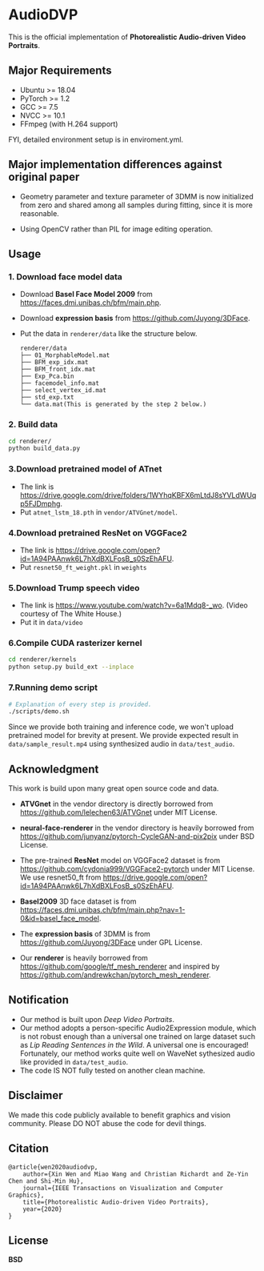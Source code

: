 # AudioDVP

This is the official implementation of **Photorealistic Audio-driven Video Portraits**.


## Major Requirements

* Ubuntu >= 18.04
* PyTorch >= 1.2
* GCC >= 7.5
* NVCC >= 10.1
* FFmpeg (with H.264 support)


FYI, detailed environment setup is in enviroment.yml.


## Major implementation differences against original paper

* Geometry parameter and texture parameter of 3DMM is now initialized from zero and shared among all samples during fitting, since it is more reasonable.

* Using OpenCV rather than PIL for image editing operation.


## Usage

### 1. Download face model data

* Download **Basel Face Model 2009** from https://faces.dmi.unibas.ch/bfm/main.php.
* Download **expression basis** from https://github.com/Juyong/3DFace.

* Put the data in `renderer/data` like the structure below.

    ```
    renderer/data
    ├── 01_MorphableModel.mat
    ├── BFM_exp_idx.mat
    ├── BFM_front_idx.mat
    ├── Exp_Pca.bin
    ├── facemodel_info.mat
    ├── select_vertex_id.mat
    ├── std_exp.txt
    └── data.mat(This is generated by the step 2 below.)
    ```

### 2. Build data

```zsh
cd renderer/
python build_data.py
```

### 3.Download pretrained model of ATnet
* The link is https://drive.google.com/drive/folders/1WYhqKBFX6mLtdJ8sYVLdWUqp5FJDmphg.
* Put `atnet_lstm_18.pth` in `vendor/ATVGnet/model`.

### 4.Download pretrained ResNet on VGGFace2
* The link is https://drive.google.com/open?id=1A94PAAnwk6L7hXdBXLFosB_s0SzEhAFU.
* Put `resnet50_ft_weight.pkl` in `weights`

### 5.Download Trump speech video
* The link is https://www.youtube.com/watch?v=6a1Mdq8-_wo. (Video courtesy of The White House.)
* Put it in `data/video`

### 6.Compile CUDA rasterizer kernel

```zsh
cd renderer/kernels
python setup.py build_ext --inplace
```


### 7.Running demo script

```zsh
# Explanation of every step is provided.
./scripts/demo.sh
```


Since we provide both training and inference code, we won't upload pretrained model for brevity at present.
We provide expected result in `data/sample_result.mp4` using synthesized audio in `data/test_audio`.

## Acknowledgment

This work is build upon many great open source code and data.

* **ATVGnet** in the vendor directory is directly borrowed from https://github.com/lelechen63/ATVGnet under MIT License.

* **neural-face-renderer** in the vendor directory is heavily borrowed from https://github.com/junyanz/pytorch-CycleGAN-and-pix2pix under BSD License.

* The pre-trained **ResNet** model on VGGFace2 dataset is from https://github.com/cydonia999/VGGFace2-pytorch under MIT License.
We use resnet50_ft from https://drive.google.com/open?id=1A94PAAnwk6L7hXdBXLFosB_s0SzEhAFU.

* **Basel2009** 3D face dataset is from https://faces.dmi.unibas.ch/bfm/main.php?nav=1-0&id=basel_face_model.

* The **expression basis** of 3DMM is from https://github.com/Juyong/3DFace under GPL License.

* Our **renderer** is heavily borrowed from https://github.com/google/tf_mesh_renderer and inspired by https://github.com/andrewkchan/pytorch_mesh_renderer.

## Notification
* Our method is built upon *Deep Video Portraits*.
* Our method adopts a person-specific Audio2Expression module, which is not robust enough than a universal one trained on large dataset such as *Lip Reading Sentences in the Wild*. A universal one is encouraged! Fortunately, our method works quite well on WaveNet sythesized audio like provided in `data/test_audio`.
* The code IS NOT fully tested on another clean machine.

## Disclaimer

We made this code publicly available to benefit graphics and vision community.
Please DO NOT abuse the code for devil things. 

## Citation
```
@article{wen2020audiodvp,
    author={Xin Wen and Miao Wang and Christian Richardt and Ze-Yin Chen and Shi-Min Hu},
    journal={IEEE Transactions on Visualization and Computer Graphics}, 
    title={Photorealistic Audio-driven Video Portraits}, 
    year={2020}
}
```

## License

**BSD**
